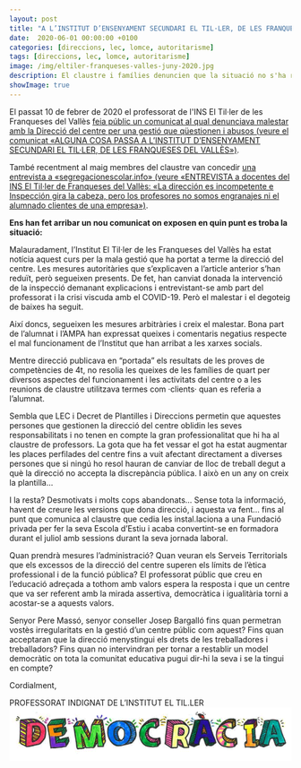 ```yaml
---
layout: post
title: "A L’INSTITUT D’ENSENYAMENT SECUNDARI EL TIL·LER, DE LES FRANQUESES DEL VALLÈS SEGUEIX EL MALESTAR"
date:  2020-06-01 00:00:00 +0100
categories: [direccions, lec, lomce, autoritarisme]
tags: [direccions, lec, lomce, autoritarisme]
image: /img/eltiler-franqueses-valles-juny-2020.jpg
description: El claustre i famílies denuncien que la situació no s'ha resolt.
showImage: true
---
```


El passat 10 de febrer de 2020 el professorat de l'INS El Til·ler de les Franqueses del Vallès [feia públic un comunicat al qual denunciava malestar amb la Direcció del centre per una gestió que qüestionen i abusos (veure el comunicat «ALGUNA COSA PASSA A L’INSTITUT D’ENSENYAMENT SECUNDARI EL TIL·LER, DE LES FRANQUESES DEL VALLÈS»)](/direccions/lec/lomce/autoritarisme/2020/02/09/directors-garraf-davant-situacio-escola-publica.html).

També recentment al maig membres del claustre van concedir [una entrevista a «segregacionescolar.info» (veure «ENTREVISTA a docentes del INS El Til·ler de Franqueses del Vallès: «La dirección es incompetente e Inspección gira la cabeza, pero los profesores no somos engranajes ni el alumnado clientes de una empresa»)](https://segregacionescolar.info/catalunya/direccion/docencia/2020/04/27/entrevista-ins-tiler-franqueses-valles-docentes-direccion-incompetente-inspeccion-gira-cabeza-no-engranajes-alumnado-no-clientes-empresa/).

**Ens han fet arribar un nou comunicat on exposen en quin punt es troba la situació:**

Malauradament, l’Institut El Til·ler de les Franqueses del Vallès ha estat notícia aquest curs per la mala gestió que ha portat a terme la direcció del centre. Les mesures autoritàries que s’explicaven a l’article anterior s’han reduït, però segueixen presents. De fet, han canviat donada la intervenció de la inspecció demanant explicacions i entrevistant-se amb part del professorat i la crisi viscuda amb el COVID-19. Però el malestar i el degoteig de baixes ha seguit.

Així doncs, segueixen les mesures arbitràries i creix el malestar. Bona part de l’alumnat i l’AMPA han expressat queixes i comentaris negatius respecte el mal funcionament de l’Institut que han arribat a les xarxes socials.

Mentre direcció publicava en “portada” els resultats de les proves de competències de 4t, no resolia les queixes de les famílies de quart per diversos aspectes del funcionament i les activitats del centre o a les reunions de claustre utilitzava termes com ·clients· quan es referia a l’alumnat.

Sembla que LEC i Decret de Plantilles i Direccions permetin que aquestes persones que gestionen la direcció del centre oblidin les seves responsabilitats i no tenen en compte la gran professionalitat que hi ha al claustre de professors. La gota que ha fet vessar el got ha estat augmentar les places perfilades del centre fins a vuit afectant directament a diverses persones que si ningú ho resol hauran de canviar de lloc de treball degut a què la direcció no accepta la discrepància pública. I això en un any on creix la plantilla...

I la resta? Desmotivats i molts cops abandonats… Sense tota la informació, havent de creure les versions que dona direcció, i aquesta va fent… fins al punt que comunica al claustre que cedia les instal.laciona a una Fundació privada per fer la seva Escola d’Estiu i acaba convertint-se en formadora durant el juliol amb sessions durant la seva jornada laboral.

Quan prendrà mesures l’administració? Quan veuran els Serveis Territorials que els excessos de la direcció del centre superen els límits de l’ètica professional i de la funció pública? El professorat públic que creu en l’educació adreçada a tothom amb valors espera la resposta i que un centre que va ser referent amb la mirada assertiva, democràtica i igualitària torni a acostar-se a aquests valors.

Senyor Pere Massó, senyor conseller Josep Bargalló fins quan permetran vostès irregularitats en la gestió d’un centre públic com aquest? Fins quan acceptaran que la direcció menystingui els drets de les treballadores i treballadors? Fins quan no intervindran per tornar a restablir un model democràtic on tota la comunitat educativa pugui dir-hi la seva i se la tingui en compte?

Cordialment,

PROFESSORAT INDIGNAT DE L’INSTITUT EL TIL.LER
![](/img/ins-el-tiler-franqueses-valles-democracia.gif)